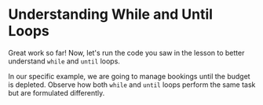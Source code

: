 # Understanding While and Until Loops

Great work so far! Now, let's run the code you saw in the lesson to better understand `while` and `until` loops.

In our specific example, we are going to manage bookings until the budget is depleted. Observe how both `while` and `until` loops perform the same task but are formulated differently.